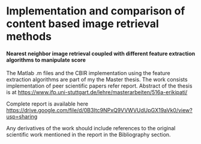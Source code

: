 # Implementation and comparison of content based image retrieval methods
#### Nearest neighbor image retrieval coupled with different feature extraction algorithms to manipulate score


The Matlab .m files and the CBIR implementation using the feature extraction algorithms are part of my the Master thesis.
The work consists implementation of peer scientific papers refer report.
Abstract of the thesis is at https://www.ifp.uni-stuttgart.de/lehre/masterarbeiten/516a-erikipati/

Complete report is available here https://drive.google.com/file/d/0B3Itc9NPxQ9VVWVUdUpGX19aVk0/view?usp=sharing


Any derivatives of the work should include references to the original scientific work mentioned in the report in the Bibliography section.

